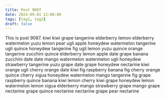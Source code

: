 ```yaml
---
title: Post 9087
date: 2024-09-01 12:00:00
tags: [tag1, tag2]
draft: false
---
```

This is post 9087.
kiwi
kiwi
grape
tangerine
elderberry
lemon
elderberry
watermelon
yuzu
lemon
pear
ugli
apple
honeydew
watermelon
tangerine
ugli
quince
honeydew
tangerine
fig
ugli
lemon
yuzu
quince
orange
tangerine
zucchini
quince
elderberry
lemon
apple
date
grape
banana
zucchini
date
date
mango
watermelon
watermelon
ugli
honeydew
strawberry
tangerine
yuzu
grape
date
grape
honeydew
nectarine
kiwi
orange
ugli
cherry
orange
date
kiwi
fig
raspberry
banana
fig
cherry
orange
quince
cherry
xigua
honeydew
watermelon
mango
tangerine
fig
grape
raspberry
quince
banana
kiwi
lemon
cherry
kiwi
grape
honeydew
lemon
watermelon
lemon
xigua
elderberry
mango
strawberry
grape
mango
grape
nectarine
grape
quince
nectarine
nectarine
grape
pear
nectarine
